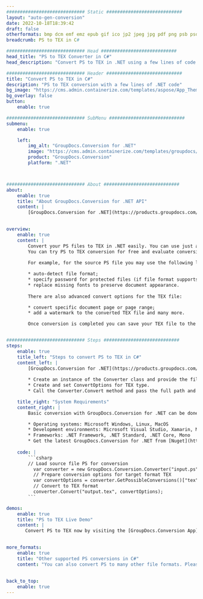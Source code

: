 ```yaml
---
############################# Static ############################
layout: "auto-gen-conversion"
date: 2022-10-18T18:39:42
draft: false
otherformats: bmp dcm emf emz epub gif ico jp2 jpeg jpg pdf png psb psd svg svgz tex tga tif tiff webp wmf wmz xps
breadcrumb: PS to TEX in C#

############################# Head ############################
head_title: "PS to TEX Converter in C#"
head_description: "Convert PS to TEX in .NET using a few lines of code. Use the GroupDocs Document Conversion API to convert over 160 file formats."

############################# Header ############################
title: "Convert PS to TEX in C#"
description: "PS to TEX conversion with a few lines of .NET code"
bg_image: "https://cms.admin.containerize.com/templates/aspose/App_Themes/V3/images/bg/header1.png"
bg_overlay: false
button:
    enable: true

############################# SubMenu ############################
submenu:
    enable: true

    left:
        img_alt: "GroupDocs.Conversion for .NET"
        image: "https://cms.admin.containerize.com/templates/groupdocs/images/product-logos/90x90-noborder/groupdocs-conversion-net.png"
        product: "GroupDocs.Conversion"
        platform: ".NET"



############################# About ############################
about:
    enable: true
    title: "About GroupDocs.Conversion for .NET API"
    content: |
        [GroupDocs.Conversion for .NET](https://products.groupdocs.com/conversion/net/) can be used to convert Microsoft Word, Excel, PowerPoint, PDF, Visio and other formats. GroupDocs.Conversion is a standalone API that is suitable for back-end and internal systems where high performance is required. It does not depend on any software such as Microsoft or Open Office.
    

overview:
    enable: true
    content: |
        Convert your PS files to TEX in .NET easily. You can use just a couple of C# code lines in any platform of your choice like - Windows, Linux, macOS.
        You can try PS to TEX conversion for free and evaluate conversion results quality.  Along with simple file conversion scenarios you can try more advanced options for loading source PS file and for saving output TEX result. 
        
        For example, for the source PS file you may use the following load options:

        * auto-detect file format;
        * specify password for protected files (if file format supports it);
        * replace missing fonts to preserve document appearance.
        
        There are also advanced convert options for the TEX file:

        * convert specific document page or page range;
        * add a watermark to the converted TEX file and many more.

        Once conversion is completed you can save your TEX file to the local file path or any third-party storage like FTP, Amazon S3, Google Drive, Dropbox etc. Please note - to convert PS to TEX there is no need for any additional software installed - like MS Office, Open Office, Adobe Acrobat Reader etc.


############################# Steps ############################
steps:
    enable: true
    title_left: "Steps to convert PS to TEX in C#"
    content_left: |
        [GroupDocs.Conversion for .NET](https://products.groupdocs.com/conversion/net/) makes it easy for developers to convert a PS file to TEX with a few lines of code.
        
        * Create an instance of the Converter class and provide the file PS with the full path
        * Create and set ConvertOptions for TEX type.
        * Call the Converter.Convert method and pass the full path and format (TEX) as a parameter

    title_right: "System Requirements"
    content_right: |
        Basic conversion with GroupDocs.Conversion for .NET can be done in just a few simple steps. Our APIs are supported on all major platforms and operating systems. Before executing the code below, make sure you have the following prerequisites installed on your system.

        * Operating systems: Microsoft Windows, Linux, MacOS
        * Development environments: Microsoft Visual Studio, Xamarin, MonoDevelop
        * Frameworks: .NET Framework, .NET Standard, .NET Core, Mono
        * Get the latest GroupDocs.Conversion for .NET from [Nuget](https://www.nuget.org/packages/groupdocs.conversion)
         
    code: |
        ```csharp    
        // Load source file PS for conversion
          var converter = new GroupDocs.Conversion.Converter("input.ps");
          // Prepare conversion options for target format TEX
          var convertOptions = converter.GetPossibleConversions()["tex"].ConvertOptions;
          // Convert to TEX format
          converter.Convert("output.tex", convertOptions);
        ```

demos:
    enable: true
    title: "PS to TEX Live Demo"
    content: |
       Convert PS to TEX now by visiting the [GroupDocs.Conversion App](https://products.groupdocs.app/conversion/family) website. Online demo has the following advantages
          

more_formats:
    enable: true
    title: "Other supported PS conversions in C#"
    content: "You can also convert PS to many other file formats. Please see the list below."
       
       
back_to_top:
    enable: true
---
```

